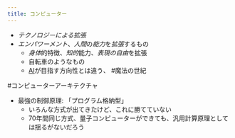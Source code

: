 ```yaml
---
title: コンピューター
---
```


* *テクノロジーによる拡張*
* *エンパワーメント*、*人間*の*能力*を*拡張*するもの
  * *身体*的特徴、*知的*能力、*表現の自由*を拡張
  * 自転車のようなもの
  * [AI](AI.md)が目指す方向性とは違う、
    \#魔法の世紀

\#コンピューターアーキテクチャ

* 最強の制御原理: 「プログラム格納型」
  * いろんな方式が出てきたけど、これに勝てていない
  * 70年間同じ方式、量子コンピューターができても、汎用計算原理としては揺るがないだろう
